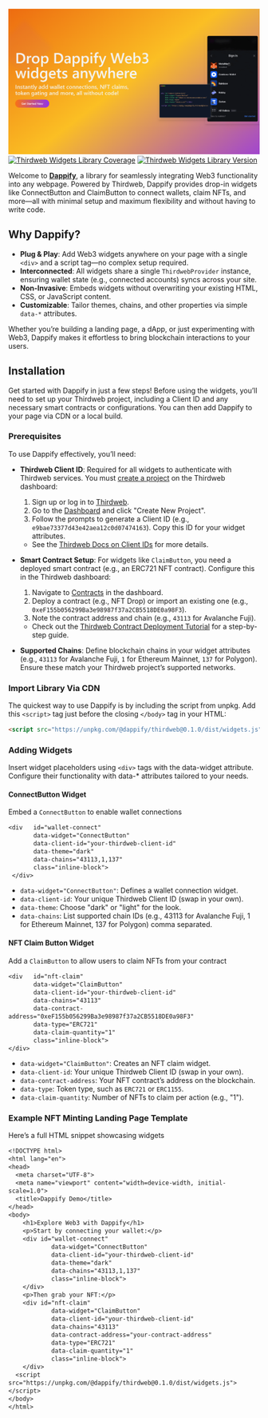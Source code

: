 ![Dappify](./assets/dappify-banner.png)
[![Thirdweb Widgets Library Coverage](https://github.com/dappify-web3/widgets/actions/workflows/deploy.yml/badge.svg)](https://github.com/dappify-web3/widgets/actions/workflows/deploy.yml/badge.svg)
[![Thirdweb Widgets Library Version](https://img.shields.io/npm/v/@dappify/thirdweb.svg)](https://www.npmjs.com/package/@dappify/thirdweb)

Welcome to **[Dappify](https://dappify.com)**, a library for seamlessly integrating Web3 functionality into any webpage. Powered by Thirdweb, Dappify provides drop-in widgets like ConnectButton and ClaimButton to connect wallets, claim NFTs, and more—all with minimal setup and maximum flexibility and without having to write code.

## Why Dappify?

- **Plug & Play**: Add Web3 widgets anywhere on your page with a single `<div>` and a script tag—no complex setup required.
- **Interconnected**: All widgets share a single `ThirdwebProvider` instance, ensuring wallet state (e.g., connected accounts) syncs across your site.
- **Non-Invasive**: Embeds widgets without overwriting your existing HTML, CSS, or JavaScript content.
- **Customizable**: Tailor themes, chains, and other properties via simple `data-*` attributes.

Whether you’re building a landing page, a dApp, or just experimenting with Web3, Dappify makes it effortless to bring blockchain interactions to your users.

## Installation

Get started with Dappify in just a few steps! Before using the widgets, you’ll need to set up your Thirdweb project, including a Client ID and any necessary smart contracts or configurations. You can then add Dappify to your page via CDN or a local build.

### Prerequisites
To use Dappify effectively, you’ll need:

- **Thirdweb Client ID**: Required for all widgets to authenticate with Thirdweb services. You must [create a project](https://thirdweb.com/dashboard) on the Thirdweb dashboard:
  1. Sign up or log in to [Thirdweb](https://thirdweb.com/).
  2. Go to the [Dashboard](https://thirdweb.com/dashboard) and click "Create New Project".
  3. Follow the prompts to generate a Client ID (e.g., `e9bae73377d43e42aea12c0d07474163`). Copy this ID for your widget attributes.
  - See the [Thirdweb Docs on Client IDs](https://portal.thirdweb.com/references/client-id) for more details.

- **Smart Contract Setup**: For widgets like `ClaimButton`, you need a deployed smart contract (e.g., an ERC721 NFT contract). Configure this in the Thirdweb dashboard:
  1. Navigate to [Contracts](https://thirdweb.com/dashboard/contracts) in the dashboard.
  2. Deploy a contract (e.g., NFT Drop) or import an existing one (e.g., `0xeF155b056299Ba3e98987f37a2CB5518DE0a98F3`).
  3. Note the contract address and chain (e.g., `43113` for Avalanche Fuji).
  - Check out the [Thirdweb Contract Deployment Tutorial](https://portal.thirdweb.com/guides/deploy-smart-contract) for a step-by-step guide.

- **Supported Chains**: Define blockchain chains in your widget attributes (e.g., `43113` for Avalanche Fuji, `1` for Ethereum Mainnet, `137` for Polygon). Ensure these match your Thirdweb project’s supported networks.

### Import Library Via CDN
The quickest way to use Dappify is by including the script from unpkg. Add this `<script>` tag just before the closing `</body>` tag in your HTML:

```html
<script src="https://unpkg.com/@dappify/thirdweb@0.1.0/dist/widgets.js"></script>
```

### Adding Widgets

Insert widget placeholders using `<div>` tags with the data-widget attribute. Configure their functionality with data-* attributes tailored to your needs.

#### ConnectButton Widget
Embed a `ConnectButton` to enable wallet connections
```
<div   id="wallet-connect"
       data-widget="ConnectButton"
       data-client-id="your-thirdweb-client-id"
       data-theme="dark"
       data-chains="43113,1,137"
       class="inline-block">
 </div>
```
- `data-widget="ConnectButton"`: Defines a wallet connection widget.
- `data-client-id`: Your unique Thirdweb Client ID (swap in your own).
- `data-theme`: Choose "dark" or "light" for the look.
- `data-chains`: List supported chain IDs (e.g., 43113 for Avalanche Fuji, 1 for Ethereum Mainnet, 137 for Polygon) comma separated.

#### NFT Claim Button Widget
Add a `ClaimButton` to allow users to claim NFTs from your contract
```
<div   id="nft-claim"
       data-widget="ClaimButton"
       data-client-id="your-thirdweb-client-id"
       data-chains="43113"
       data-contract-address="0xeF155b056299Ba3e98987f37a2CB5518DE0a98F3"
       data-type="ERC721"
       data-claim-quantity="1"
       class="inline-block">
</div>
```
- `data-widget="ClaimButton"`: Creates an NFT claim widget.
- `data-client-id`: Your unique Thirdweb Client ID (swap in your own).
- `data-contract-address`: Your NFT contract’s address on the blockchain.
- `data-type`: Token type, such as `ERC721` or `ERC1155`.
- `data-claim-quantity`: Number of NFTs to claim per action (e.g., "1").

### Example NFT Minting Landing Page Template
Here’s a full HTML snippet showcasing widgets
```
<!DOCTYPE html>
<html lang="en">
<head>
  <meta charset="UTF-8">
  <meta name="viewport" content="width=device-width, initial-scale=1.0">
  <title>Dappify Demo</title>
</head>
<body>
    <h1>Explore Web3 with Dappify</h1>
    <p>Start by connecting your wallet:</p>
    <div id="wallet-connect"
            data-widget="ConnectButton"
            data-client-id="your-thirdweb-client-id"
            data-theme="dark"
            data-chains="43113,1,137"
            class="inline-block">
    </div>
    <p>Then grab your NFT:</p>
    <div id="nft-claim"
            data-widget="ClaimButton"
            data-client-id="your-thirdweb-client-id"
            data-chains="43113"
            data-contract-address="your-contract-address"
            data-type="ERC721"
            data-claim-quantity="1"
            class="inline-block">
    </div>
  <script src="https://unpkg.com/@dappify/thirdweb@0.1.0/dist/widgets.js"></script>
</body>
</html>
```
